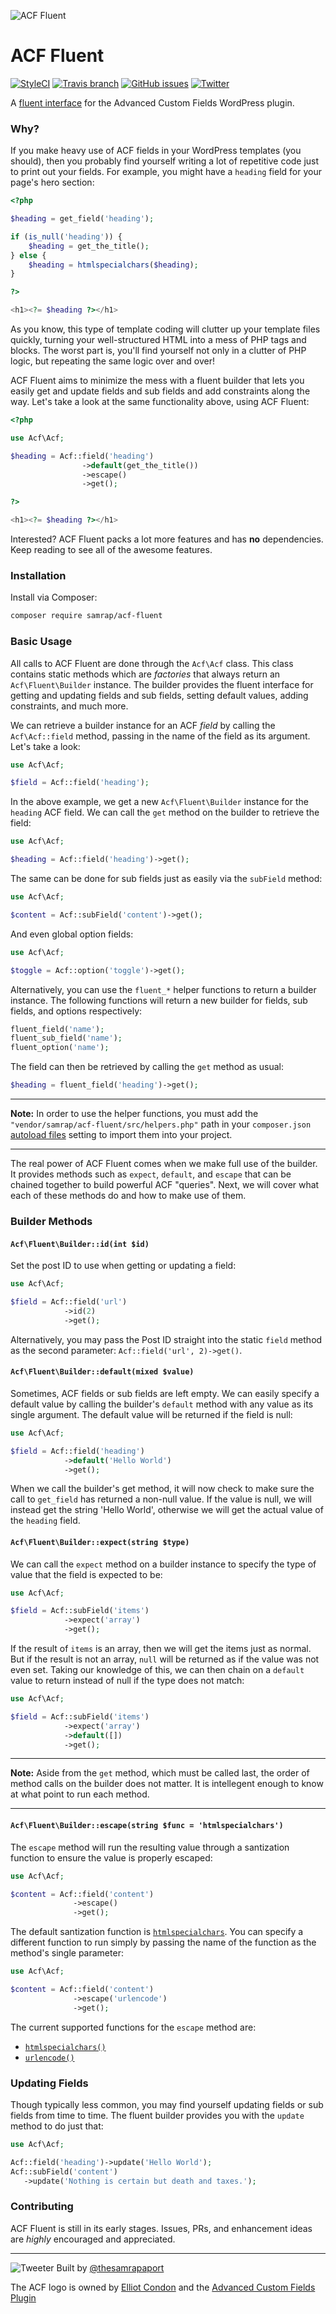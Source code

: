 ![ACF Fluent](http://i.imgur.com/nrXtc1e.png)

# ACF Fluent

[![StyleCI](https://styleci.io/repos/82142588/shield?branch=master)](https://styleci.io/repos/82142588)
[![Travis branch](https://img.shields.io/travis/samrap/acf-fluent/master.svg?style=flat-square)]()
[![GitHub issues](https://img.shields.io/github/issues/samrap/acf-fluent.svg?style=flat-square)](https://github.com/samrap/acf-fluent/issues)
[![Twitter](https://img.shields.io/twitter/url/http/github.com/samrap/acf-fluent.svg?style=social&style=flat-square)](https://twitter.com/intent/tweet?text=A+fluent+interface+for+the+Advanced+Custom+Fields+%23WordPress+plugin:&url=https%3A%2F%2Fgithub.com%2Fsamrap%2Facf-fluent)

A [fluent interface](https://en.wikipedia.org/wiki/Fluent_interface) for the Advanced Custom Fields WordPress plugin.

### Why?

If you make heavy use of ACF fields in your WordPress templates (you should), then you probably find yourself writing a lot of repetitive code just to print out your fields. For example, you might have a `heading` field for your page's hero section:

```php
<?php

$heading = get_field('heading');

if (is_null('heading')) {
    $heading = get_the_title();
} else {
    $heading = htmlspecialchars($heading);
}

?>

<h1><?= $heading ?></h1>
```

As you know, this type of template coding will clutter up your template files quickly, turning your well-structured HTML into a mess of PHP tags and blocks. The worst part is, you'll find yourself not only in a clutter of PHP logic, but repeating the same logic over and over!

ACF Fluent aims to minimize the mess with a fluent builder that lets you easily get and update fields and sub fields and add constraints along the way. Let's take a look at the same functionality above, using ACF Fluent:

```php
<?php

use Acf\Acf;

$heading = Acf::field('heading')
                ->default(get_the_title())
                ->escape()
                ->get();

?>

<h1><?= $heading ?></h1>

```

Interested? ACF Fluent packs a lot more features and has **no** dependencies. Keep reading to see all of the awesome features.

### Installation

Install via Composer:

```bash
composer require samrap/acf-fluent
```

### Basic Usage

All calls to ACF Fluent are done through the `Acf\Acf` class. This class contains static methods which are _factories_ that always return an `Acf\Fluent\Builder` instance. The builder provides the fluent interface for getting and updating fields and sub fields, setting default values, adding constraints, and much more. 

We can retrieve a builder instance for an ACF _field_ by calling the `Acf\Acf::field` method, passing in the name of the field as its argument. Let's take a look:

```php
use Acf\Acf;

$field = Acf::field('heading');
```

In the above example, we get a new `Acf\Fluent\Builder` instance for the `heading` ACF field. We can call the `get` method on the builder to retrieve the field:

```php
use Acf\Acf;

$heading = Acf::field('heading')->get();
```

The same can be done for sub fields just as easily via the `subField` method:

```php
use Acf\Acf;

$content = Acf::subField('content')->get();
```

And even global option fields:

```php
use Acf\Acf;

$toggle = Acf::option('toggle')->get();
```

Alternatively, you can use the `fluent_*` helper functions to return a builder instance. The following functions will return a new builder for fields, sub fields, and options respectively:

```php
fluent_field('name');
fluent_sub_field('name');
fluent_option('name');
```

The field can then be retrieved by calling the `get` method as usual:

```php
$heading = fluent_field('heading')->get();
```

---

**Note:** In order to use the helper functions, you must add the `"vendor/samrap/acf-fluent/src/helpers.php"` path in your `composer.json` [autoload files](https://getcomposer.org/doc/04-schema.md#files) setting to import them into your project.

---

The real power of ACF Fluent comes when we make full use of the builder. It provides methods such as `expect`, `default`, and `escape` that can be chained together to build powerful ACF "queries". Next, we will cover what each of these methods do and how to make use of them.

### Builder Methods

#### `Acf\Fluent\Builder::id(int $id)`

Set the post ID to use when getting or updating a field:

```php
use Acf\Acf;

$field = Acf::field('url')
            ->id(2)
            ->get();
```

Alternatively, you may pass the Post ID straight into the static `field` method as the second parameter: `Acf::field('url', 2)->get()`.

#### `Acf\Fluent\Builder::default(mixed $value)`

Sometimes, ACF fields or sub fields are left empty. We can easily specify a default value by calling the builder's `default` method with any value as its single argument. The default value will be returned if the field is null:

```php
use Acf\Acf;

$field = Acf::field('heading')
            ->default('Hello World')
            ->get();
```

When we call the builder's get method, it will now check to make sure the call to `get_field` has returned a non-null value. If the value is null, we will instead get the string 'Hello World', otherwise we will get the actual value of the `heading` field.

#### `Acf\Fluent\Builder::expect(string $type)`

We can call the `expect` method on a builder instance to specify the type of value that the field is expected to be:

```php
use Acf\Acf;

$field = Acf::subField('items')
            ->expect('array')
            ->get();
```

If the result of `items` is an array, then we will get the items just as normal. But if the result is not an array, `null` will be returned as if the value was not even set. Taking our knowledge of this, we can then chain on a `default` value to return instead of null if the type does not match:

```php
use Acf\Acf;

$field = Acf::subField('items')
            ->expect('array')
            ->default([])
            ->get();
```

---

**Note:** Aside from the `get` method, which must be called last, the order of method calls on the builder does not matter. It is intellegent enough to know at what point to run each method. 

---

#### `Acf\Fluent\Builder::escape(string $func = 'htmlspecialchars')`

The `escape` method will run the resulting value through a santization function to ensure the value is properly escaped:

```php
use Acf\Acf;

$content = Acf::field('content')
              ->escape()
              ->get();
```

 The default santization function is [`htmlspecialchars`](http://php.net/manual/en/function.htmlspecialchars.php). You can specify a different function to run simply by passing the name of the function as the method's single parameter:

```php
use Acf\Acf;

$content = Acf::field('content')
              ->escape('urlencode')
              ->get();
```


The current supported functions for the `escape` method are:

- [`htmlspecialchars()`](http://php.net/manual/en/function.htmlspecialchars.php)
- [`urlencode()`](http://php.net/manual/en/function.urlencode.php)

### Updating Fields

Though typically less common, you may find yourself updating fields or sub fields from time to time. The fluent builder provides you with the `update` method to do just that:

```php
use Acf\Acf;

Acf::field('heading')->update('Hello World');
Acf::subField('content')
   ->update('Nothing is certain but death and taxes.');
```

### Contributing

ACF Fluent is still in its early stages. Issues, PRs, and enhancement ideas are _highly_ encouraged and appreciated.

---

![Tweeter](http://i.stack.imgur.com/IWyBR.png) Built by [@thesamrapaport](https://twitter.com/thesamrapaport)

The ACF logo is owned by [Elliot Condon](http://www.elliotcondon.com/) and the [Advanced Custom Fields Plugin](https://www.advancedcustomfields.com/)
